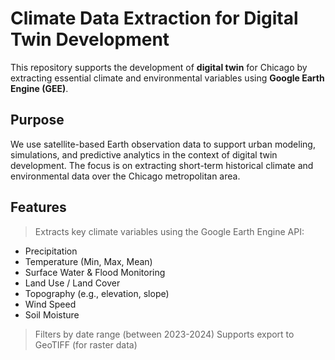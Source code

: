 
# Climate Data Extraction for Digital Twin Development
This repository supports the development of **digital twin** for Chicago by extracting essential climate and environmental variables using **Google Earth Engine (GEE)**.

## Purpose

We use satellite-based Earth observation data to support urban modeling, simulations, and predictive analytics in the context of digital twin development. The focus is on extracting short-term historical climate and environmental data over the Chicago metropolitan area.

## Features

> Extracts key climate variables using the Google Earth Engine API:
  - Precipitation
  - Temperature (Min, Max, Mean)
  - Surface Water & Flood Monitoring
  - Land Use / Land Cover
  - Topography (e.g., elevation, slope)
  - Wind Speed
  - Soil Moisture

> Filters by date range (between 2023-2024)
> Supports export to GeoTIFF (for raster data)
